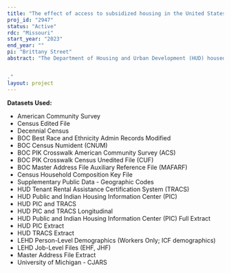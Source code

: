 ```yaml
---
title: "The effect of access to subsidized housing in the United States"
proj_id: "2947"
status: "Active"
rdc: "Missouri"
start_year: "2023"
end_year: ""
pi: "Brittany Street"
abstract: "The Department of Housing and Urban Development (HUD) housed millions of people in the US since 1965, offering a critical piece of stability and offsetting the largest share of monthly expenses for these families. This paper studies the effect of access to affordable housing through HUD on employment, household structure, criminal activity, and mortality. To do so, we leverage three natural experiments, including the 1997 one-strike policy, openings and closing along with distance of Public Housing Authorities (PHAs), and local waitlists along with restricted microdata through the Federal Statistical Research Data Centers (FSRDCs). Our study will add to the existing literature by considering how HUD benefits affect short- to medium-term labor market outcomes, household structure, criminal justice contact, and mortality for adults and whether effects vary across racial and gender groups. We will also compare our results to the effects of other public programs using county-level rollouts in the later 1960s and 1970s, as a measure of increased access to non-housing subsidies. The project requires access to restricted microdata for two main reasons. First, public data does not allow for linking of people across HUD, labor market data, mortality data, and criminal justice datasets at the individual level to examine impacts of access to affordable housing. Second, public data does not allow for the linking of people within households to observe changes in household structure and the spillovers of HUD assistance to other members of the household on the listed socioeconomic outcomes. This project will use the Census Numident, Decennial and American Community Surveys, CJARS, LEHD, and the HUD Longitudinal Research file as well as the HUD PIC and TRACS enrollment files.


."
layout: project
---
```


**Datasets Used:**

  - American Community Survey 
  - Census Edited File 
  - Decennial Census 
  - BOC Best Race and Ethnicity Admin Records Modified 
  - BOC Census Numident (CNUM) 
  - BOC PIK Crosswalk American Community Survey (ACS) 
  - BOC PIK Crosswalk Census Unedited File (CUF) 
  - BOC Master Address File Auxiliary Reference File (MAFARF) 
  - Census Household Composition Key File 
  - Supplementary Public Data - Geographic Codes 
  - HUD Tenant Rental Assistance Certification System (TRACS) 
  - HUD Public and Indian Housing Information Center (PIC) 
  - HUD PIC and TRACS 
  - HUD PIC and TRACS Longitudinal 
  - HUD Public and Indian Housing Information Center (PIC) Full Extract 
  - HUD PIC Extract 
  - HUD TRACS Extract 
  - LEHD Person-Level Demographics (Workers Only; ICF demographics) 
  - LEHD Job-Level Files (EHF, JHF) 
  - Master Address File Extract 
  - University of Michigan - CJARS 

